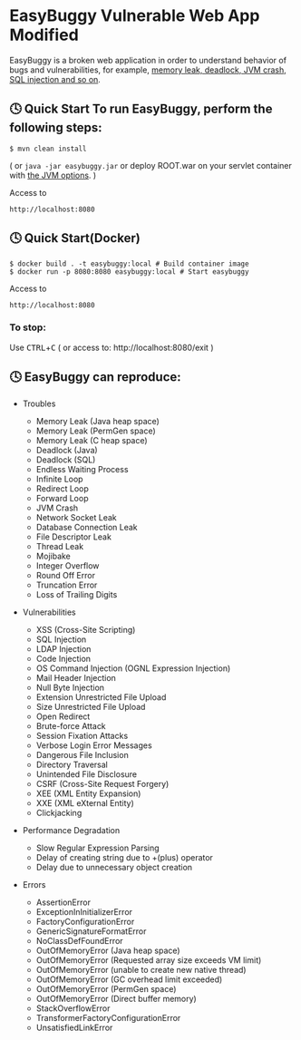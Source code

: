 
EasyBuggy Vulnerable Web App Modified 
=

EasyBuggy is a broken web application in order to understand behavior of bugs and vulnerabilities, for example, [memory leak, deadlock, JVM crash, SQL injection and so on](https://github.com/k-tamura/easybuggy#clock4-easybuggy-can-reproduce).


:clock4: Quick Start
To run EasyBuggy, perform the following steps:
-

    $ mvn clean install

( or ``` java -jar easybuggy.jar ``` or deploy ROOT.war on your servlet container with [the JVM options](https://github.com/k-tamura/easybuggy/blob/master/pom.xml#L204). )

Access to

    http://localhost:8080

:clock4: Quick Start(Docker)
-

    $ docker build . -t easybuggy:local # Build container image
    $ docker run -p 8080:8080 easybuggy:local # Start easybuggy

Access to

    http://localhost:8080

### To stop:

  Use <kbd>CTRL</kbd>+<kbd>C</kbd> ( or access to: http://localhost:8080/exit )



:clock4: EasyBuggy can reproduce:
-

* Troubles

  * Memory Leak (Java heap space)
  * Memory Leak (PermGen space)
  * Memory Leak (C heap space)
  * Deadlock (Java)
  * Deadlock (SQL)
  * Endless Waiting Process
  * Infinite Loop
  * Redirect Loop
  * Forward Loop
  * JVM Crash
  * Network Socket Leak
  * Database Connection Leak
  * File Descriptor Leak 
  * Thread Leak 
  * Mojibake
  * Integer Overflow
  * Round Off Error
  * Truncation Error
  * Loss of Trailing Digits

* Vulnerabilities

  * XSS (Cross-Site Scripting)
  * SQL Injection
  * LDAP Injection
  * Code Injection
  * OS Command Injection (OGNL Expression Injection)
  * Mail Header Injection
  * Null Byte Injection
  * Extension Unrestricted File Upload
  * Size Unrestricted File Upload
  * Open Redirect
  * Brute-force Attack
  * Session Fixation Attacks
  * Verbose Login Error Messages
  * Dangerous File Inclusion
  * Directory Traversal
  * Unintended File Disclosure
  * CSRF (Cross-Site Request Forgery)
  * XEE (XML Entity Expansion)
  * XXE (XML eXternal Entity)
  * Clickjacking

* Performance Degradation

  * Slow Regular Expression Parsing
  * Delay of creating string due to +(plus) operator
  * Delay due to unnecessary object creation

* Errors

  * AssertionError
  * ExceptionInInitializerError
  * FactoryConfigurationError
  * GenericSignatureFormatError
  * NoClassDefFoundError
  * OutOfMemoryError (Java heap space) 
  * OutOfMemoryError (Requested array size exceeds VM limit)
  * OutOfMemoryError (unable to create new native thread)
  * OutOfMemoryError (GC overhead limit exceeded)
  * OutOfMemoryError (PermGen space)
  * OutOfMemoryError (Direct buffer memory)
  * StackOverflowError
  * TransformerFactoryConfigurationError
  * UnsatisfiedLinkError

